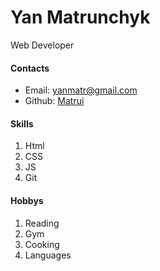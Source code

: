# Yan Matrunchyk
Web Developer
#### Contacts
* Email: yanmatr@gmail.com 
* Github: [Matrui](https://github.com/Matrui "Github")

#### Skills
1. Html
2. CSS
3. JS
4. Git

#### Hobbys
1. Reading
2. Gym
3. Cooking
4. Languages
